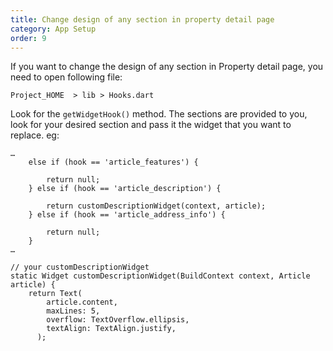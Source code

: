 ```yaml
---
title: Change design of any section in property detail page
category: App Setup
order: 9
---
```


If you want to change the design of any section in Property detail page, you need to open following file:

`Project_HOME  > lib > Hooks.dart`

Look for the `getWidgetHook()` method. The sections are provided to you, look for your desired section and pass it the widget that you want to replace. eg: 
```
…
    else if (hook == 'article_features') {

        return null;
    } else if (hook == 'article_description') {

        return customDescriptionWidget(context, article);
    } else if (hook == 'article_address_info') {

        return null;
    }
…

// your customDescriptionWidget 
static Widget customDescriptionWidget(BuildContext context, Article article) {
    return Text(
        article.content,
        maxLines: 5,
        overflow: TextOverflow.ellipsis,
        textAlign: TextAlign.justify,
      );
```

